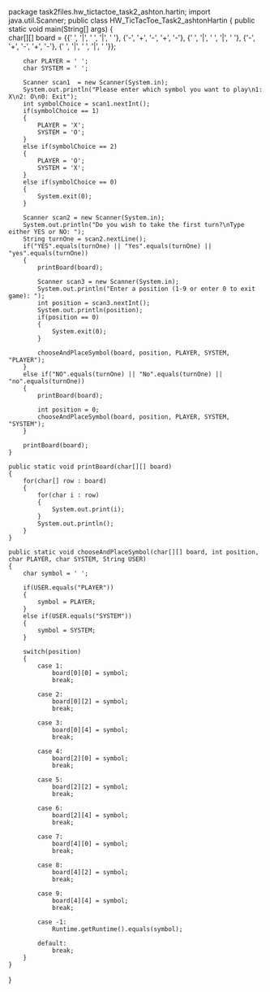package task2files.hw_tictactoe_task2_ashton.hartin;
import java.util.Scanner;
public class HW_TicTacToe_Task2_ashtonHartin 
{
    public static void main(String[] args) 
    {   
        char[][] board = {{' ', '|', ' ', '|', ' '},
                          {'-', '+', '-', '+', '-'},
                          {' ', '|', ' ', '|', ' '},
                          {'-', '+', '-', '+', '-'},
                          {' ', '|', ' ', '|', ' '}};
        
        char PLAYER = ' ';
        char SYSTEM = ' ';
        
        Scanner scan1  = new Scanner(System.in);
        System.out.println("Please enter which symbol you want to play\n1: X\n2: O\n0: Exit");
        int symbolChoice = scan1.nextInt();
        if(symbolChoice == 1)
        {
            PLAYER = 'X';
            SYSTEM = 'O';
        }
        else if(symbolChoice == 2)
        {
            PLAYER = 'O';
            SYSTEM = 'X';
        }
        else if(symbolChoice == 0)
        {
            System.exit(0);
        }
        
        Scanner scan2 = new Scanner(System.in);
        System.out.println("Do you wish to take the first turn?\nType either YES or NO: ");
        String turnOne = scan2.nextLine();
        if("YES".equals(turnOne) || "Yes".equals(turnOne) || "yes".equals(turnOne))
        {
            printBoard(board);
            
            Scanner scan3 = new Scanner(System.in);
            System.out.println("Enter a position (1-9 or enter 0 to exit game): ");
            int position = scan3.nextInt();
            System.out.println(position);
            if(position == 0)
            {
                System.exit(0);
            }
            
            chooseAndPlaceSymbol(board, position, PLAYER, SYSTEM, "PLAYER");
        }
        else if("NO".equals(turnOne) || "No".equals(turnOne) || "no".equals(turnOne))
        {
            printBoard(board);
            
            int position = 0;
            chooseAndPlaceSymbol(board, position, PLAYER, SYSTEM, "SYSTEM");
        }

        printBoard(board);
    }
    
    public static void printBoard(char[][] board)
    {
        for(char[] row : board)
        {
            for(char i : row)
            {
                System.out.print(i);
            }
            System.out.println();
        }
    }
    
    public static void chooseAndPlaceSymbol(char[][] board, int position, char PLAYER, char SYSTEM, String USER)
    {
        char symbol = ' ';
        
        if(USER.equals("PLAYER"))
        {
            symbol = PLAYER;
        }
        else if(USER.equals("SYSTEM"))
        {
            symbol = SYSTEM;
        }
        
        switch(position)
        {
            case 1:             
                board[0][0] = symbol;
                break;
            
            case 2:             
                board[0][2] = symbol;
                break;
            
            case 3:            
                board[0][4] = symbol;
                break;
            
            case 4:             
                board[2][0] = symbol;
                break;
            
            case 5:             
                board[2][2] = symbol;
                break;
            
            case 6:           
                board[2][4] = symbol;
                break;
            
            case 7:            
                board[4][0] = symbol;
                break;
            
            case 8:             
                board[4][2] = symbol;
                break;
            
            case 9:            
                board[4][4] = symbol;
                break;
            
            case -1:
                Runtime.getRuntime().equals(symbol);
            
            default:
                break;     
        }
    }
}